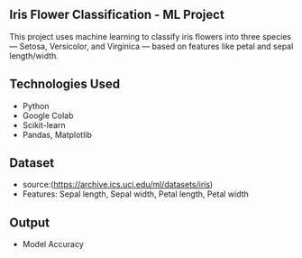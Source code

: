 ## Iris Flower Classification - ML Project
This project uses machine learning to classify iris flowers into three species — Setosa, Versicolor, and Virginica — based on features like petal and sepal length/width.

## Technologies Used
- Python
- Google Colab
- Scikit-learn
- Pandas, Matplotlib

## Dataset
- source:(https://archive.ics.uci.edu/ml/datasets/iris)
- Features: Sepal length, Sepal width, Petal length, Petal width

## Output
- Model Accuracy
